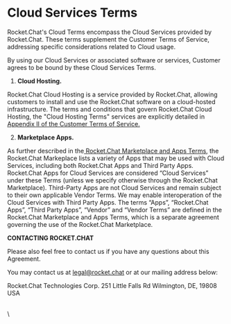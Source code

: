 # Cloud Services Terms

Rocket.Chat's Cloud Terms encompass the Cloud Services provided by Rocket.Chat. These terms supplement the Customer Terms of Service, addressing specific considerations related to Cloud usage.

By using our Cloud Services or associated software or services, Customer agrees to be bound by these Cloud Services Terms.

1. **Cloud Hosting.**

Rocket.Chat Cloud Hosting is a service provided by Rocket.Chat, allowing customers to install and use the Rocket.Chat software on a cloud-hosted infrastructure. The terms and conditions that govern Rocket.Chat Cloud Hosting, the "Cloud Hosting Terms" services are explicitly detailed in[ Appendix II of the Customer Terms of Service.](https://docs.rocket.chat/applicable-terms/rocket.chat-terms)

2. **Marketplace Apps.**

As further described in the[ Rocket.Chat Marketplace and Apps Terms](https://docs.rocket.chat/applicable-terms/supplemental-terms/service-specific-terms/cloud-deployment-terms-cloud-terms/marketplace-and-apps), the Rocket.Chat Markeplace lists a variety of Apps that may be used with Cloud Services, including both Rocket.Chat Apps and Third Party Apps. Rocket.Chat Apps for Cloud Services are considered “Cloud Services” under these Terms (unless we specify otherwise through the Rocket.Chat Marketplace). Third-Party Apps are not Cloud Services and remain subject to their own applicable Vendor Terms. We may enable interoperation of the Cloud Services with Third Party Apps. The terms “Apps”, “Rocket.Chat Apps”, “Third Party Apps”, “Vendor” and “Vendor Terms” are defined in the Rocket.Chat Marketplace and Apps Terms, which is a separate agreement governing the use of the Rocket.Chat Marketplace.

**CONTACTING ROCKET.CHAT**

Please also feel free to contact us if you have any questions about this Agreement.

You may contact us at legal@rocket.chat or at our mailing address below:

Rocket.Chat Technologies Corp. 251 Little Falls Rd Wilmington, DE, 19808 USA

\
\
